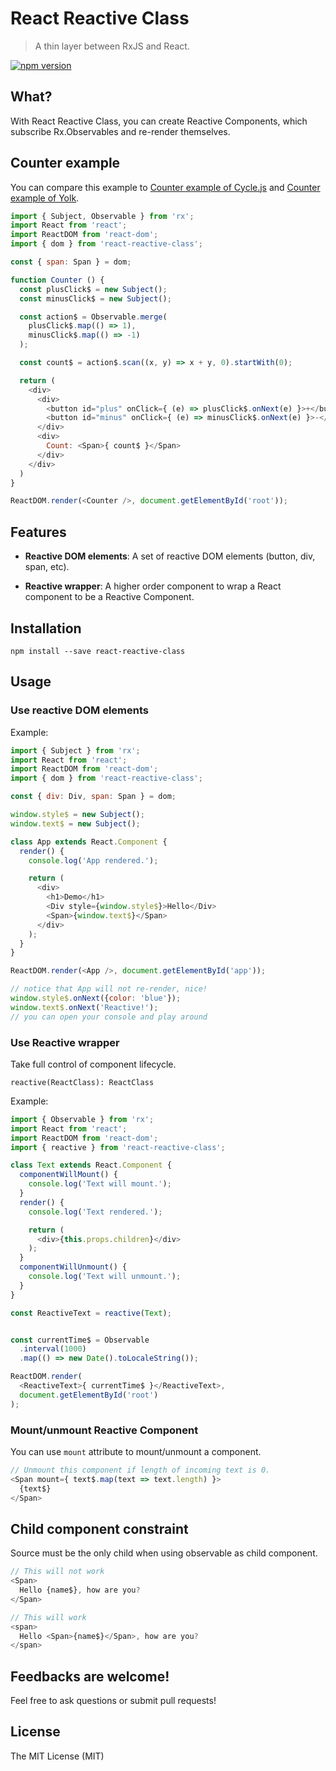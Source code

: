 # React Reactive Class
> A thin layer between RxJS and React.

[![npm version](https://img.shields.io/npm/v/react-reactive-class.svg?style=flat-square)](https://www.npmjs.com/package/react-reactive-class)

## What?
With React Reactive Class, you can create Reactive Components, which
subscribe Rx.Observables and re-render themselves.

## Counter example

You can compare this example to [Counter example of Cycle.js](https://github.com/cyclejs/cycle-examples/blob/master/counter/src/main.js) and [Counter example of Yolk](https://github.com/yolkjs/yolk#example).

```javascript
import { Subject, Observable } from 'rx';
import React from 'react';
import ReactDOM from 'react-dom';
import { dom } from 'react-reactive-class';

const { span: Span } = dom;

function Counter () {
  const plusClick$ = new Subject();
  const minusClick$ = new Subject();

  const action$ = Observable.merge(
    plusClick$.map(() => 1),
    minusClick$.map(() => -1)
  );

  const count$ = action$.scan((x, y) => x + y, 0).startWith(0);

  return (
    <div>
      <div>
        <button id="plus" onClick={ (e) => plusClick$.onNext(e) }>+</button>
        <button id="minus" onClick={ (e) => minusClick$.onNext(e) }>-</button>
      </div>
      <div>
        Count: <Span>{ count$ }</Span>
      </div>
    </div>
  )
}

ReactDOM.render(<Counter />, document.getElementById('root'));
```

## Features

- **Reactive DOM elements**: A set of reactive DOM elements (button, div, span, etc).

- **Reactive wrapper**: A higher order component to wrap a React component to be a Reactive Component.

## Installation
```
npm install --save react-reactive-class
```

## Usage

### Use reactive DOM elements

Example:

```javascript
import { Subject } from 'rx';
import React from 'react';
import ReactDOM from 'react-dom';
import { dom } from 'react-reactive-class';

const { div: Div, span: Span } = dom;

window.style$ = new Subject();
window.text$ = new Subject();

class App extends React.Component {
  render() {
    console.log('App rendered.');

    return (
      <div>
        <h1>Demo</h1>
        <Div style={window.style$}>Hello</Div>
        <Span>{window.text$}</Span>
      </div>
    );
  }
}

ReactDOM.render(<App />, document.getElementById('app'));

// notice that App will not re-render, nice!
window.style$.onNext({color: 'blue'});
window.text$.onNext('Reactive!');
// you can open your console and play around
```

### Use Reactive wrapper

Take full control of component lifecycle.

```
reactive(ReactClass): ReactClass
```

Example:

```javascript
import { Observable } from 'rx';
import React from 'react';
import ReactDOM from 'react-dom';
import { reactive } from 'react-reactive-class';

class Text extends React.Component {
  componentWillMount() {
    console.log('Text will mount.');
  }
  render() {
    console.log('Text rendered.');

    return (
      <div>{this.props.children}</div>
    );
  }
  componentWillUnmount() {
    console.log('Text will unmount.');
  }
}

const ReactiveText = reactive(Text);


const currentTime$ = Observable
  .interval(1000)
  .map(() => new Date().toLocaleString());

ReactDOM.render(
  <ReactiveText>{ currentTime$ }</ReactiveText>,
  document.getElementById('root')
);
```

### Mount/unmount Reactive Component

You can use `mount` attribute to mount/unmount a component.

```javascript
// Unmount this component if length of incoming text is 0.
<Span mount={ text$.map(text => text.length) }>
  {text$}
</Span>
```

## Child component constraint
Source must be the only child when using observable as child component.
```javascript
// This will not work
<Span>
  Hello {name$}, how are you?
</Span>

// This will work
<span>
  Hello <Span>{name$}</Span>, how are you?
</span>
```

## Feedbacks are welcome!
Feel free to ask questions or submit pull requests!

## License
The MIT License (MIT)
